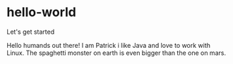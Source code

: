 # hello-world
Let's get started

Hello humands out there! I am Patrick i like Java and love to work with Linux. The spaghetti monster on earth is even bigger than the one on mars.

